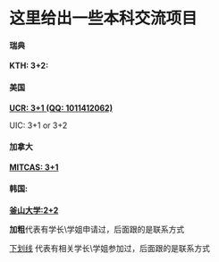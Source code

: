 # 这里给出一些本科交流项目

#### 瑞典

**KTH: 3+2:** 

#### 美国

**<u>UCR: 3+1 (QQ: 1011412062)</u>**

UIC: 3+1 or 3+2

#### 加拿大

<u>**MITCAS: 3+1**</u>

#### 韩国:

 <u>**釜山大学:2+2**</u>

**加粗**代表有学长\学姐申请过，后面跟的是联系方式

<u>下划线</u> 代表有相关学长\学姐参加过，后面跟的是联系方式


